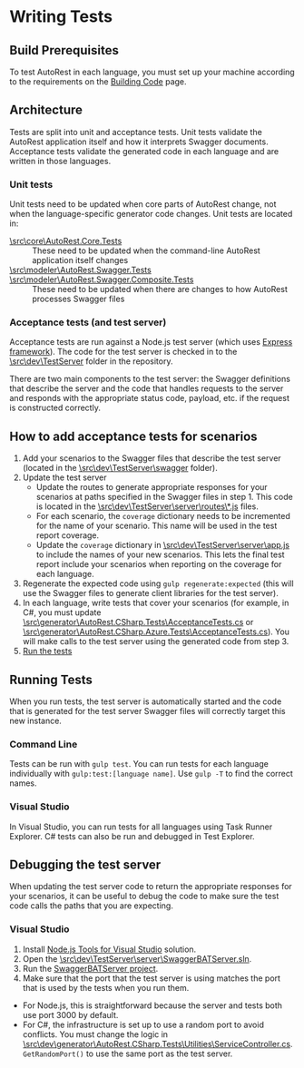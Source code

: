# Writing Tests

## Build Prerequisites
To test AutoRest in each language, you must set up your machine according to the requirements on the [Building Code](building-code.md) page.

## Architecture
Tests are split into unit and acceptance tests. Unit tests validate the AutoRest application itself and how it interprets Swagger documents. Acceptance tests validate the generated code in each language and are written in those languages.

### Unit tests
Unit tests need to be updated when core parts of AutoRest change, not when the language-specific generator code changes. Unit tests are located in:
<dl>
  <dt><a href="../../../src/core/AutoRest.Core.Tests/">\src\core\AutoRest.Core.Tests</a></dt>
  <dd>These need to be updated when the command-line AutoRest application itself changes</dd>
  <dt><a href="../../../src/modeler/AutoRest.Swagger.Tests">\src\modeler\AutoRest.Swagger.Tests</a><br>
      <a href="../../../src/modeler/AutoRest.CompositeSwagger.Tests">\src\modeler\AutoRest.Swagger.Composite.Tests</a></dt>
  <dd>These need to be updated when there are changes to how AutoRest processes Swagger files</dd>
</dl>

### Acceptance tests (and test server)
Acceptance tests are run against a Node.js test server (which uses [Express framework](http://expressjs.com/)). The code for the test server is checked in to the [\\src\\dev\\TestServer](../../../src/dev/TestServer/) folder in the repository.

There are two main components to the test server: the Swagger definitions that describe the server and the code that handles requests to the server and responds with the appropriate status code, payload, etc. if the request is constructed correctly.

## How to add acceptance tests for scenarios
1. Add your scenarios to the Swagger files that describe the test server (located in the [\\src\\dev\\TestServer\\swagger](../../../src/dev/TestServer/swagger/) folder).
2. Update the test server
   - Update the routes to generate appropriate responses for your scenarios at paths specified in the Swagger files in step 1. This code is located in the [\\src\\dev\\TestServer\\server\\routes\\*.js](../../../src/dev/TestServer/server/routes) files.
   - For each scenario, the `coverage` dictionary needs to be incremented for the name of your scenario. This name will be used in the test report coverage. 
   - Update the `coverage` dictionary in [\\src\\dev\\TestServer\\server\\app.js](../../../src/dev/TestServer/server/app.js) to include the names of your new scenarios. This lets the final test report include your scenarios when reporting on the coverage for each language.
3. Regenerate the expected code using `gulp regenerate:expected` (this will use the Swagger files to generate client libraries for the test server).
4. In each language, write tests that cover your scenarios (for example, in C#, you must update [\\src\\generator\\AutoRest.CSharp.Tests\\AcceptanceTests.cs](../../../src/generator/AutoRest.CSharp.Tests/AcceptanceTests.cs) or [\\src\\generator\\AutoRest.CSharp.Azure.Tests\\AcceptanceTests.cs](../../../src/generator/AutoRest.CSharp.Azure.Tests/AcceptanceTests.cs)). You will make calls to the test server using the generated code from step 3.
5. [Run the tests](#running-tests)

## Running Tests
When you run tests, the test server is automatically started and the code that is generated for the test server Swagger files will correctly target this new instance.

### Command Line
Tests can be run with `gulp test`. You can run tests for each language individually with `gulp:test:[language name]`. Use `gulp -T` to find the correct names.

### Visual Studio
In Visual Studio, you can run tests for all languages using Task Runner Explorer. C# tests can also be run and debugged in Test Explorer.

## Debugging the test server
When updating the test server code to return the appropriate responses for your scenarios, it can be useful to debug the code to make sure the test code calls the paths that you are expecting.

### Visual Studio
1. Install [Node.js Tools for Visual Studio](https://www.visualstudio.com/en-us/features/node-js-vs.aspx) solution.
2. Open the [\\src\\dev\\TestServer\\server\\SwaggerBATServer.sln](../../../src/dev/TestServer/server/SwaggerBATServer.sln).
3. Run the [SwaggerBATServer project](../../../src/dev/TestServer/server/SwaggerBATServer.njsproj).
4. Make sure that the port that the test server is using matches the port that is used by the tests when you run them.
  - For Node.js, this is straightforward because the server and tests both use port 3000 by default.
  - For C#, the infrastructure is set up to use a random port to avoid conflicts. You must change the logic in [\\src\\dev\\generator\\AutoRest.CSharp.Tests\\Utilities\\ServiceController.cs](../../../src/generator/AutoRest.CSharp.Tests/Utilities/ServiceController.cs).`GetRandomPort()` to use the same port as the test server.
